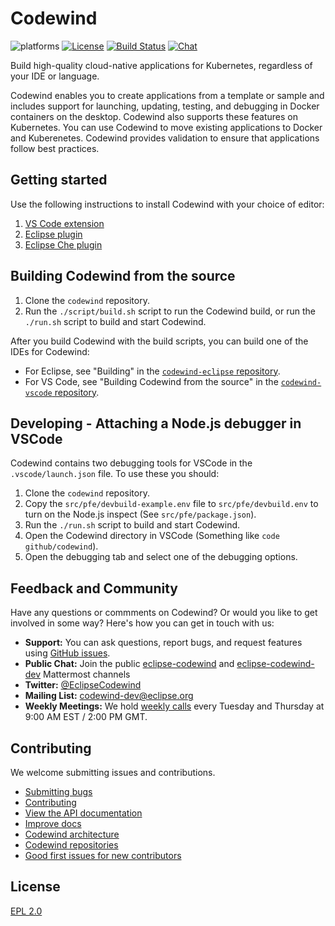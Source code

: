 # Codewind
![platforms](https://img.shields.io/badge/runtime-Java%20%7C%20Swift%20%7C%20Node-yellow.svg)
[![License](https://img.shields.io/badge/License-EPL%202.0-red.svg?label=license&logo=eclipse)](https://www.eclipse.org/legal/epl-2.0/)
[![Build Status](https://ci.eclipse.org/codewind/buildStatus/icon?job=Codewind%2Fcodewind%2Fmaster)](https://ci.eclipse.org/codewind/job/Codewind/job/codewind/job/master/)
[![Chat](https://img.shields.io/static/v1.svg?label=chat&message=mattermost&color=145dbf)](https://mattermost.eclipse.org/eclipse/channels/eclipse-codewind)

Build high-quality cloud-native applications for Kubernetes, regardless of your IDE or language.

Codewind enables you to create applications from a template or sample and includes support for launching, updating, testing, and debugging in  Docker containers on the desktop. Codewind also supports these features on Kubernetes. You can use Codewind to move existing applications to Docker and Kuberenetes. Codewind provides validation to ensure that applications follow best practices.

## Getting started

Use the following instructions to install Codewind with your choice of editor:
1. [VS Code extension](https://github.com/eclipse/codewind-vscode)
2. [Eclipse plugin](https://github.com/eclipse/codewind-eclipse)
3. [Eclipse Che plugin](https://github.com/eclipse/codewind-che-plugin)

## Building Codewind from the source
1. Clone the `codewind` repository.
2. Run the `./script/build.sh` script to run the Codewind build, or run the `./run.sh` script to build and start Codewind.

After you build Codewind with the build scripts, you can build one of the IDEs for Codewind:
- For Eclipse, see "Building" in the [`codewind-eclipse` repository](https://github.com/eclipse/codewind-eclipse/blob/master/README.md).
- For VS Code, see "Building Codewind from the source" in the [`codewind-vscode` repository](https://github.com/eclipse/codewind-vscode/blob/master/README.md).

## Developing - Attaching a Node.js debugger in VSCode
Codewind contains two debugging tools for VSCode in the `.vscode/launch.json` file.
To use these you should:
1. Clone the `codewind` repository.
2. Copy the `src/pfe/devbuild-example.env` file to `src/pfe/devbuild.env` to turn on the Node.js inspect (See `src/pfe/package.json`).
3. Run the `./run.sh` script to build and start Codewind.
4. Open the Codewind directory in VSCode (Something like `code github/codewind`).
5. Open the debugging tab and select one of the debugging options.

## Feedback and Community

Have any questions or commments on Codewind? Or would you like to get involved in some way? Here's how you can get in touch with us:
- **Support:** You can ask questions, report bugs, and request features using [GitHub issues](https://github.com/eclipse/codewind/issues).
- **Public Chat:** Join the public [eclipse-codewind](https://mattermost.eclipse.org/eclipse/channels/eclipse-codewind) and [eclipse-codewind-dev](https://mattermost.eclipse.org/eclipse/channels/eclipse-codewind-dev) Mattermost channels
- **Twitter:** [@EclipseCodewind](https://twitter.com/EclipseCodewind)
- **Mailing List:** [codewind-dev@eclipse.org](https://accounts.eclipse.org/mailing-list/codewind-dev)
- **Weekly Meetings:** We hold [weekly calls](https://github.com/eclipse/codewind/wiki/Codewind-Calls) every Tuesday and Thursday at 9:00 AM EST / 2:00 PM GMT.


## Contributing
We welcome submitting issues and contributions.
- [Submitting bugs](https://github.com/eclipse/codewind/issues)
- [Contributing](CONTRIBUTING.md)
- [View the API documentation](https://eclipse.github.io/codewind/)
- [Improve docs](https://github.com/eclipse/codewind-docs)
- [Codewind architecture](https://github.com/codewind-resources/design-documentation)
- [Codewind repositories](https://github.com/eclipse?utf8=%E2%9C%93&q=codewind&type=&language=)
- [Good first issues for new contributors](https://github.com/eclipse/codewind/issues?q=is%3Aissue+is%3Aopen+label%3A%22good+first+issue%22)

## License
[EPL 2.0](https://www.eclipse.org/legal/epl-2.0/)
